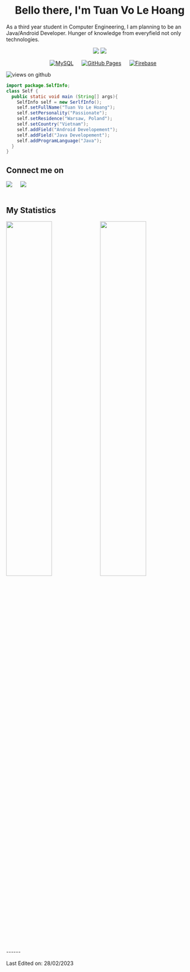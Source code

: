 <h1 align="center">
  <b>Bello there, I'm Tuan Vo Le Hoang</b>
</h1>

As a third year student in Computer Engineering, I am planning to be an Java/Android Developer. Hunger of knowledge from everyfield not only technologies.
<br>

<p>
<div align="center">

  <img src="https://img.shields.io/badge/java-%23ED8B00.svg?style=for-the-badge&logo=java&logoColor=white">
  <img src="https://img.shields.io/badge/Android-3DDC84?style=for-the-badge&logo=android&logoColor=white">
</div>
</p>
<p align="center">
  &emsp;
    <a href="https://www.mysql.com/"><img alt="MySQL" src="https://img.shields.io/badge/MySQL-00000F?style=for-the-badge&logo=mysql&logoColor=white"></a>
  &emsp;
    <a href="https://www.github.com"><img alt="GitHub Pages" src="https://img.shields.io/badge/GitHub-100000?style=for-the-badge&logo=github&logoColor=white"></a>
  &emsp;
<a href="https://firebase.google.com/"><img alt="Firebase" src ="https://img.shields.io/badge/firebase-ffca28?style=for-the-badge&logo=firebase&logoColor=black"></a>
 </p>

<img src="https://komarev.com/ghpvc/?username=hasagawataiga&label=Views&color=brightgreen&style=flat-square" alt="views on github" />

```java
import package.SelfInfo;
class Self {
  public static void main (String[] args){
    SelfInfo self = new SerlfInfo();
    self.setFullName("Tuan Vo Le Hoang");
    self.setPersonality("Passionate");
    self.setResidence("Warsaw, Poland");
    self.setCountry("Vietnam");
    self.addField("Android Developement");
    self.addField("Java Developement");
    self.addProgramLanguage("Java");
  }
}
```

## Connect me on
  <a target="_blank" href="https://www.linkedin.com/in/tuan-hoang-4a14a721b/"><img src="https://img.shields.io/badge/-LinkedIn-0077B5?style=for-the-badge&logo=Linkedin&logoColor=white"></img></a>
&emsp;
<a target="_blank" href="mailto:dev.tuanhoang@gmail.com"><img src="https://img.shields.io/badge/-Gmail-D14836?style=for-the-badge&logo=Gmail&logoColor=white"></img></a>
&emsp;
  <br><br>
  
## My Statistics
<p align="left">
  <img width="49.5%" src="https://github-readme-stats.vercel.app/api?username=hasagawataiga&show_icons=true&theme=gruvbox&hide_border=true" />
    <img width="49.5%" src="https://github-readme-streak-stats.herokuapp.com/?user=hasagawataiga&show_icon=true&theme=gruvbox&hide_border=true" />
</p>
<br>
------

Last Edited on: 28/02/2023
